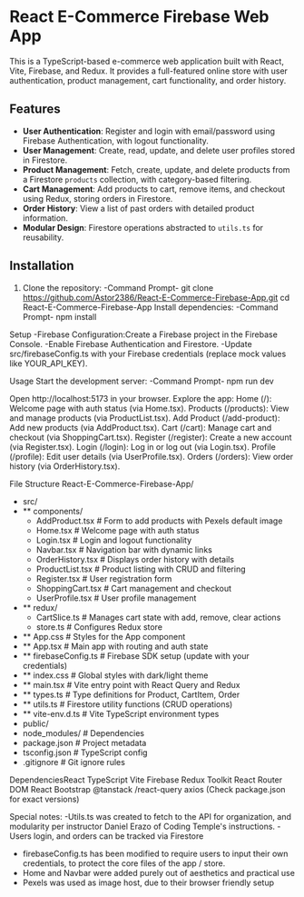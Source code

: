 # React E-Commerce Firebase Web App

This is a TypeScript-based e-commerce web application built with React, Vite, Firebase, and Redux.
It provides a full-featured online store with user authentication, product management, cart functionality, and order history.


## Features
- **User Authentication**: Register and login with email/password using Firebase Authentication, with logout functionality.
- **User Management**: Create, read, update, and delete user profiles stored in Firestore.
- **Product Management**: Fetch, create, update, and delete products from a Firestore `products` collection, with category-based filtering.
- **Cart Management**: Add products to cart, remove items, and checkout using Redux, storing orders in Firestore.
- **Order History**: View a list of past orders with detailed product information.
- **Modular Design**: Firestore operations abstracted to `utils.ts` for reusability.

## Installation
1. Clone the repository:
   -Command Prompt-
   git clone https://github.com/Astor2386/React-E-Commerce-Firebase-App.git
   cd React-E-Commerce-Firebase-App
Install dependencies:
-Command Prompt-
npm install

Setup
-Firebase Configuration:Create a Firebase project in the Firebase Console.
-Enable Firebase Authentication and Firestore.
-Update src/firebaseConfig.ts with your Firebase credentials (replace mock values like YOUR_API_KEY).

Usage
Start the development server:
-Command Prompt-
npm run dev

Open http://localhost:5173 in your browser.
Explore the app:
Home (/): Welcome page with auth status (via Home.tsx).
Products (/products): View and manage products (via ProductList.tsx).
Add Product (/add-product): Add new products (via AddProduct.tsx).
Cart (/cart): Manage cart and checkout (via ShoppingCart.tsx).
Register (/register): Create a new account (via Register.tsx).
Login (/login): Log in or log out (via Login.tsx).
Profile (/profile): Edit user details (via UserProfile.tsx).
Orders (/orders): View order history (via OrderHistory.tsx).

File Structure
React-E-Commerce-Firebase-App/
-  src/
- ** components/
   -  AddProduct.tsx        # Form to add products with Pexels default image
   -  Home.tsx              # Welcome page with auth status
   -  Login.tsx             # Login and logout functionality
   -  Navbar.tsx            # Navigation bar with dynamic links
   -  OrderHistory.tsx      # Displays order history with details
   -  ProductList.tsx       # Product listing with CRUD and filtering
   -  Register.tsx          # User registration form
   -  ShoppingCart.tsx      # Cart management and checkout
   -  UserProfile.tsx       # User profile management
- ** redux/
   -  CartSlice.ts          # Manages cart state with add, remove, clear actions
   -  store.ts              # Configures Redux store
- ** App.css                   # Styles for the App component
- ** App.tsx                   # Main app with routing and auth state
- ** firebaseConfig.ts         # Firebase SDK setup (update with your credentials)
- ** index.css                 # Global styles with dark/light theme
- ** main.tsx                  # Vite entry point with React Query and Redux
- ** types.ts                  # Type definitions for Product, CartItem, Order
- ** utils.ts                  # Firestore utility functions (CRUD operations)
- ** vite-env.d.ts             # Vite TypeScript environment types
- public/
- node_modules/                 # Dependencies
- package.json                  # Project metadata
- tsconfig.json                 # TypeScript config
- .gitignore                    # Git ignore rules

DependenciesReact
TypeScript
Vite
Firebase
Redux Toolkit
React Router DOM
React Bootstrap
@tanstack
/react-query
axios
(Check package.json for exact versions)

Special notes:
-Utils.ts was created to fetch to the API for organization, and modularity per instructor Daniel Erazo of Coding Temple's instructions.
-Users login, and orders can be tracked via Firestore 
- firebaseConfig.ts has been modified to require users to input their own credentials, to protect the core files of the app / store.
- Home and Navbar were added purely out of aesthetics and practical use
- Pexels was used as image host, due to their browser friendly setup
